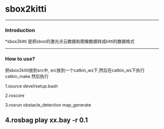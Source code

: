 # sbox2kitti

------------------------------------------------------------------------

### Introduction

*sbox2kitti 是把sbox的激光点云数据和图像数据转成kitti的数据格式


------------------------------------------------------------------------

### How to use?

把sbox2kitti放到src中, src放到一个catkin_ws下,然后在catkin_ws下执行catkin_make
然后执行

1.source devel/setup.bash 

2.roscore

3.rosrun obstacle_detection map_generate 

4.rosbag play xx.bay -r 0.1
------------------------------------------------------------------------

